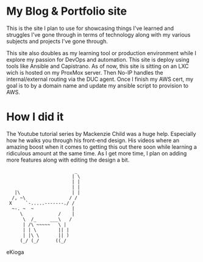 # My Blog & Portfolio site

This is the site I plan to use for showcasing things I've learned and struggles I've gone through in terms of technology along with my various subjects and projects I've gone through.

This site also doubles as my learning tool or production environment while I explore my passion for DevOps and automation. This site is deploy using tools like Ansible and Capistrano. As of now, this site is sitting on an LXC wich is hosted on my ProxMox server. Then No-IP handles the internal/external routing via the DUC agent. Once I finish my AWS cert, my goal is to by a domain name and update my ansible script to provision to AWS. 

# How I did it

The Youtube tutorial series by Mackenzie Child was a huge help. Especially how he walks you through his front-end design. His videos where an amazing boost when it comes to getting this out there soon while learning a ridiculous amount at the same time. As I get more time, I plan on adding more features along with editing the design a bit.

                             _
                            | \
                            | |
                            | |
       |\                   | |
      /, ~\                / /
     X     `-.....-------./ /
      ~-. ~  ~              |
         \             /    |
          \  /_     ___\   /
          | /\ ~~~~~   \ |
          | | \        || |
          | |\ \       || )
         (_/ (_/      ((_/

eKioga
